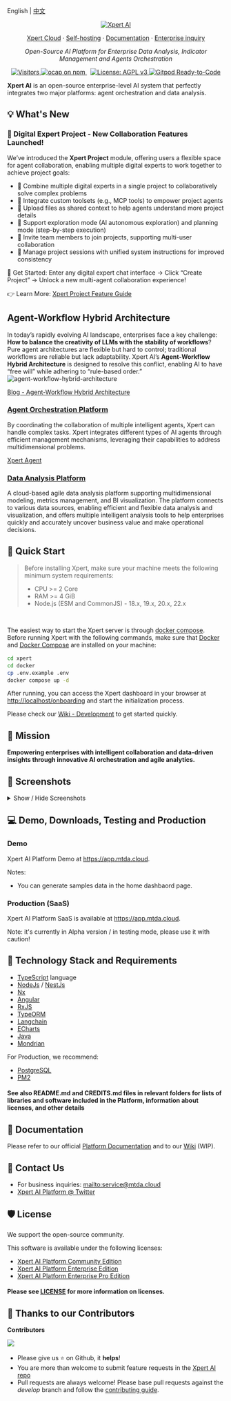 English | [中文](./README_zh.md)

[uri_license]: https://www.gnu.org/licenses/agpl-3.0.html
[uri_license_image]: https://img.shields.io/badge/License-AGPL%20v3-blue.svg

<p align="center">
  <a href="https://mtda.cloud/en/">
  <img src="https://avatars.githubusercontent.com/u/100019674?v=4" alt="Xpert AI">
  </a>
</p>

<p align="center">
  <a href="https://app.mtda.cloud/">Xpert Cloud</a> ·
  <a href="https://mtda.cloud/en/docs/getting-started/community/">Self-hosting</a> ·
  <a href="https://mtda.cloud/en/docs/">Documentation</a> ·
  <a href="https://mtda.cloud/en/#connect">Enterprise inquiry</a>
</p>

<p align="center">
  <em>Open-Source AI Platform for Enterprise Data Analysis, Indicator Management and Agents Orchestration</em>
</p>
<p align="center">
  <a href="https://github.com/xpert-ai/xpert/" target="_blank">
    <img src="https://visitor-badge.laobi.icu/badge?page_id=meta-d.ocap" alt="Visitors">
  </a>
  <a href="https://www.npmjs.com/@metad/ocap-core">
    <img src="https://img.shields.io/npm/v/@metad/ocap-core.svg?logo=npm&logoColor=fff&label=NPM+package&color=limegreen" alt="ocap on npm" />
  </a>&nbsp;
  <a href="https://www.gnu.org/licenses/agpl-3.0.html" target="_blank">
    <img src="https://img.shields.io/badge/License-AGPL%20v3-blue.svg" alt="License: AGPL v3">
  </a>
  <a href="https://gitpod.io/#https://github.com/xpert-ai/xpert" target="_blank">
    <img src="https://img.shields.io/badge/Gitpod-Ready--to--Code-blue?logo=gitpod" alt="Gitpod Ready-to-Code">
  </a>
</p>

**Xpert AI** is an open-source enterprise-level AI system that perfectly integrates two major platforms: agent orchestration and data analysis.

## 💡 What's New

### 🔧 Digital Expert Project - New Collaboration Features Launched!

We’ve introduced the **Xpert Project** module, offering users a flexible space for agent collaboration, enabling multiple digital experts to work together to achieve project goals:

- 🧠 Combine multiple digital experts in a single project to collaboratively solve complex problems
- 🧰 Integrate custom toolsets (e.g., MCP tools) to empower project agents
- 📎 Upload files as shared context to help agents understand more project details
- 🔄 Support exploration mode (AI autonomous exploration) and planning mode (step-by-step execution)
- 👥 Invite team members to join projects, supporting multi-user collaboration
- 📁 Manage project sessions with unified system instructions for improved consistency

📌 Get Started: Enter any digital expert chat interface → Click “Create Project” → Unlock a new multi-agent collaboration experience!

👉 Learn More: [Xpert Project Feature Guide](https://mtda.cloud/en/docs/ai/chat/project/)

## Agent-Workflow Hybrid Architecture

In today’s rapidly evolving AI landscape, enterprises face a key challenge: **How to balance the creativity of LLMs with the stability of workflows**? Pure agent architectures are flexible but hard to control; traditional workflows are reliable but lack adaptability. Xpert AI’s **Agent-Workflow Hybrid Architecture** is designed to resolve this conflict, enabling AI to have “free will” while adhering to “rule-based order.”
![agent-workflow-hybrid-architecture](https://github.com/user-attachments/assets/b3b432f9-54ab-4ec1-9fc4-7e46fbfb88ba)

[Blog - Agent-Workflow Hybrid Architecture](https://mtda.cloud/en/blog/agent-workflow-hybrid-architecture)

### [Agent Orchestration Platform](https://mtda.cloud/en/docs/ai/)

By coordinating the collaboration of multiple intelligent agents, Xpert can handle complex tasks. Xpert integrates different types of AI agents through efficient management mechanisms, leveraging their capabilities to address multidimensional problems.

[Xpert Agent](https://github.com/user-attachments/assets/e21f8b35-2f72-4b81-a245-f36759df7c27)

### [Data Analysis Platform](https://mtda.cloud/en/docs/models/)

A cloud-based agile data analysis platform supporting multidimensional modeling, metrics management, and BI visualization. The platform connects to various data sources, enabling efficient and flexible data analysis and visualization, and offers multiple intelligent analysis tools to help enterprises quickly and accurately uncover business value and make operational decisions.

## 🚀 Quick Start

> Before installing Xpert, make sure your machine meets the following minimum system requirements:
> 
> - CPU >= 2 Core
> - RAM >= 4 GiB
> - Node.js (ESM and CommonJS) - 18.x, 19.x, 20.x, 22.x

</br>

The easiest way to start the Xpert server is through [docker compose](docker/docker-compose.yaml). Before running Xpert with the following commands, make sure that [Docker](https://docs.docker.com/get-docker/) and [Docker Compose](https://docs.docker.com/compose/install/) are installed on your machine:

```bash
cd xpert
cd docker
cp .env.example .env
docker compose up -d
```

After running, you can access the Xpert dashboard in your browser at [http://localhost/onboarding](http://localhost/onboarding) and start the initialization process.


Please check our [Wiki - Development](https://github.com/xpert-ai/xpert/wiki/Development) to get started quickly.

## 🎯 Mission

__Empowering enterprises with intelligent collaboration and data-driven insights through innovative AI orchestration and agile analytics.__

## 🌼 Screenshots

<details>
<summary>Show / Hide Screenshots</summary>

### Pareto analysis [open in new tab](https://app.mtda.cloud/public/story/892690e5-66ab-4649-9bf5-c1a9c432c01b?pageKey=bsZ0sjxnxI)
![Pareto analysis Screenshot](https://github.com/meta-d/meta-d/raw/main/img/v2.0/story-workspace.png)

### Product profit analysis [open in new tab](https://app.mtda.cloud/public/story/892690e5-66ab-4649-9bf5-c1a9c432c01b?pageKey=6S4oEUnVO3)
![Product profit analysis Screenshot](https://github.com/meta-d/meta-d/raw/main/img/v2.0/story-viewer.png)

### Reseller analysis [open in new tab](https://app.mtda.cloud/public/story/a58112aa-fc9c-4b5b-a04e-4ea9b57ebba9?pageKey=nrEZxh1aqp)
![Reseller analysis Screenshot](https://github.com/meta-d/meta-d/raw/main/img/reseller-profit-analysis.png)

### Bigview dashboard [open in new tab](https://app.mtda.cloud/public/story/9c462bea-89f6-44b8-a35e-34b21cd15a36)
![Bigview dashboard Screenshot](https://github.com/meta-d/meta-d/raw/main/img/bigview-supermart-sales.png)

### Indicator application [open in new tab](https://www.mtda.cloud/en/blog/2023/07/24/sample-adv-7-indicator-app)
![Indicator application Screenshot](https://github.com/meta-d/meta-d/raw/main/img/v2.0/indicator-app-ai-copilot.png)

### Indicator mobile app [open in new tab](https://www.mtda.cloud/en/blog/2023/07/24/sample-adv-7-indicator-app)
![Indicator mobile app Screenshot](https://github.com/meta-d/meta-d/raw/main/img/indicator-app-mobile.jpg)

</details>

## 💻 Demo, Downloads, Testing and Production

### Demo

Xpert AI Platform Demo at <https://app.mtda.cloud>.

Notes:
- You can generate samples data in the home dashbaord page.

### Production (SaaS)

Xpert AI Platform SaaS is available at <https://app.mtda.cloud>.

Note: it's currently in Alpha version / in testing mode, please use it with caution!

## 🧱 Technology Stack and Requirements

- [TypeScript](https://www.typescriptlang.org) language
- [NodeJs](https://nodejs.org) / [NestJs](https://github.com/nestjs/nest)
- [Nx](https://nx.dev)
- [Angular](https://angular.dev)
- [RxJS](http://reactivex.io/rxjs)
- [TypeORM](https://github.com/typeorm/typeorm)
- [Langchain](https://js.langchain.com/)
- [ECharts](https://echarts.apache.org/)
- [Java](https://www.java.com/)
- [Mondrian](https://github.com/pentaho/mondrian)

For Production, we recommend:

- [PostgreSQL](https://www.postgresql.org)
- [PM2](https://github.com/Unitech/pm2)

#### See also README.md and CREDITS.md files in relevant folders for lists of libraries and software included in the Platform, information about licenses, and other details

## 📄 Documentation

Please refer to our official [Platform Documentation](https://mtda.cloud/en/docs/) and to our [Wiki](https://github.com/xpert-ai/xpert/wiki) (WIP).

## 💌 Contact Us

- For business inquiries: <mailto:service@mtda.cloud>
- [Xpert AI Platform @ Twitter](https://twitter.com/CloudMtda)

## 🛡️ License

We support the open-source community.

This software is available under the following licenses:

- [Xpert AI Platform Community Edition](https://github.com/xpert-ai/xpert/blob/main/LICENSE.md#xpert-ai-platform-community-edition-license)
- [Xpert AI Platform Enterprise Edition](https://github.com/xpert-ai/xpert/blob/main/LICENSE.md#xpert-ai-platform-small-business-license)
- [Xpert AI Platform Enterprise Pro Edition](https://github.com/xpert-ai/xpert/blob/main/LICENSE.md#xpert-ai-platform-enterprise-license)

#### Please see [LICENSE](LICENSE.md) for more information on licenses.

## 💪 Thanks to our Contributors

**Contributors**

<a href="https://github.com/xpert-ai/xpert/graphs/contributors">
  <img src="https://contributors-img.web.app/image?repo=xpert-ai/xpert" />
</a>

- Please give us :star: on Github, it **helps**!
- You are more than welcome to submit feature requests in the [Xpert AI repo](https://github.com/xpert-ai/xpert/issues)
- Pull requests are always welcome! Please base pull requests against the _develop_ branch and follow the [contributing guide](.github/CONTRIBUTING.md).
